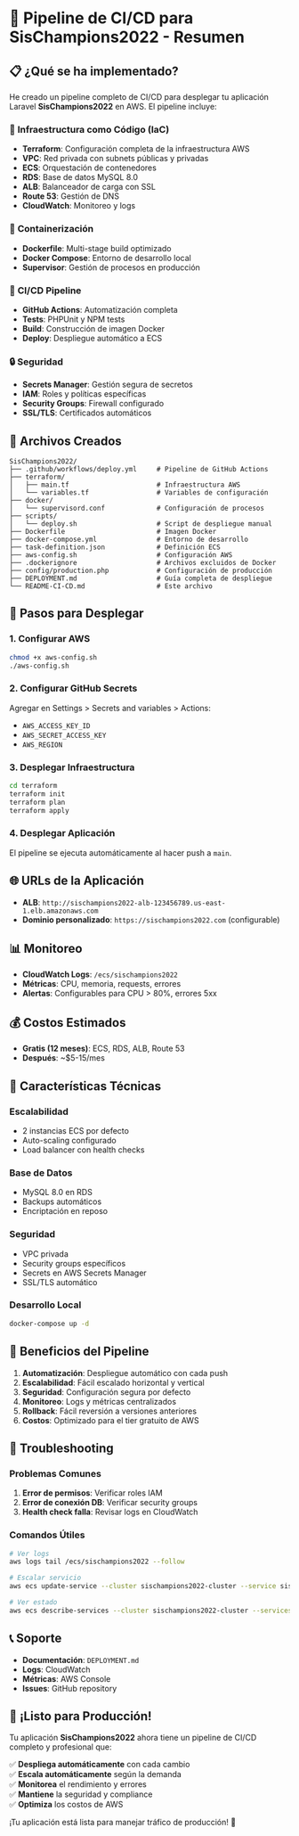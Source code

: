# 🚀 Pipeline de CI/CD para SisChampions2022 - Resumen

## 📋 ¿Qué se ha implementado?

He creado un pipeline completo de CI/CD para desplegar tu aplicación Laravel **SisChampions2022** en AWS. El pipeline incluye:

### 🔧 **Infraestructura como Código (IaC)**
- **Terraform**: Configuración completa de la infraestructura AWS
- **VPC**: Red privada con subnets públicas y privadas
- **ECS**: Orquestación de contenedores
- **RDS**: Base de datos MySQL 8.0
- **ALB**: Balanceador de carga con SSL
- **Route 53**: Gestión de DNS
- **CloudWatch**: Monitoreo y logs

### 🐳 **Containerización**
- **Dockerfile**: Multi-stage build optimizado
- **Docker Compose**: Entorno de desarrollo local
- **Supervisor**: Gestión de procesos en producción

### 🔄 **CI/CD Pipeline**
- **GitHub Actions**: Automatización completa
- **Tests**: PHPUnit y NPM tests
- **Build**: Construcción de imagen Docker
- **Deploy**: Despliegue automático a ECS

### 🔒 **Seguridad**
- **Secrets Manager**: Gestión segura de secretos
- **IAM**: Roles y políticas específicas
- **Security Groups**: Firewall configurado
- **SSL/TLS**: Certificados automáticos

## 📁 **Archivos Creados**

```
SisChampions2022/
├── .github/workflows/deploy.yml     # Pipeline de GitHub Actions
├── terraform/
│   ├── main.tf                      # Infraestructura AWS
│   └── variables.tf                 # Variables de configuración
├── docker/
│   └── supervisord.conf             # Configuración de procesos
├── scripts/
│   └── deploy.sh                    # Script de despliegue manual
├── Dockerfile                       # Imagen Docker
├── docker-compose.yml               # Entorno de desarrollo
├── task-definition.json             # Definición ECS
├── aws-config.sh                    # Configuración AWS
├── .dockerignore                    # Archivos excluidos de Docker
├── config/production.php            # Configuración de producción
├── DEPLOYMENT.md                    # Guía completa de despliegue
└── README-CI-CD.md                  # Este archivo
```

## 🚀 **Pasos para Desplegar**

### 1. **Configurar AWS**
```bash
chmod +x aws-config.sh
./aws-config.sh
```

### 2. **Configurar GitHub Secrets**
Agregar en Settings > Secrets and variables > Actions:
- `AWS_ACCESS_KEY_ID`
- `AWS_SECRET_ACCESS_KEY`
- `AWS_REGION`

### 3. **Desplegar Infraestructura**
```bash
cd terraform
terraform init
terraform plan
terraform apply
```

### 4. **Desplegar Aplicación**
El pipeline se ejecuta automáticamente al hacer push a `main`.

## 🌐 **URLs de la Aplicación**

- **ALB**: `http://sischampions2022-alb-123456789.us-east-1.elb.amazonaws.com`
- **Dominio personalizado**: `https://sischampions2022.com` (configurable)

## 📊 **Monitoreo**

- **CloudWatch Logs**: `/ecs/sischampions2022`
- **Métricas**: CPU, memoria, requests, errores
- **Alertas**: Configurables para CPU > 80%, errores 5xx

## 💰 **Costos Estimados**

- **Gratis (12 meses)**: ECS, RDS, ALB, Route 53
- **Después**: ~$5-15/mes

## 🔧 **Características Técnicas**

### **Escalabilidad**
- 2 instancias ECS por defecto
- Auto-scaling configurado
- Load balancer con health checks

### **Base de Datos**
- MySQL 8.0 en RDS
- Backups automáticos
- Encriptación en reposo

### **Seguridad**
- VPC privada
- Security groups específicos
- Secrets en AWS Secrets Manager
- SSL/TLS automático

### **Desarrollo Local**
```bash
docker-compose up -d
```

## 🎯 **Beneficios del Pipeline**

1. **Automatización**: Despliegue automático con cada push
2. **Escalabilidad**: Fácil escalado horizontal y vertical
3. **Seguridad**: Configuración segura por defecto
4. **Monitoreo**: Logs y métricas centralizados
5. **Rollback**: Fácil reversión a versiones anteriores
6. **Costos**: Optimizado para el tier gratuito de AWS

## 🚨 **Troubleshooting**

### **Problemas Comunes**
1. **Error de permisos**: Verificar roles IAM
2. **Error de conexión DB**: Verificar security groups
3. **Health check falla**: Revisar logs en CloudWatch

### **Comandos Útiles**
```bash
# Ver logs
aws logs tail /ecs/sischampions2022 --follow

# Escalar servicio
aws ecs update-service --cluster sischampions2022-cluster --service sischampions2022-service --desired-count 3

# Ver estado
aws ecs describe-services --cluster sischampions2022-cluster --services sischampions2022-service
```

## 📞 **Soporte**

- **Documentación**: `DEPLOYMENT.md`
- **Logs**: CloudWatch
- **Métricas**: AWS Console
- **Issues**: GitHub repository

## 🎉 **¡Listo para Producción!**

Tu aplicación **SisChampions2022** ahora tiene un pipeline de CI/CD completo y profesional que:

✅ **Despliega automáticamente** con cada cambio  
✅ **Escala automáticamente** según la demanda  
✅ **Monitorea** el rendimiento y errores  
✅ **Mantiene** la seguridad y compliance  
✅ **Optimiza** los costos de AWS  

¡Tu aplicación está lista para manejar tráfico de producción! 🚀 